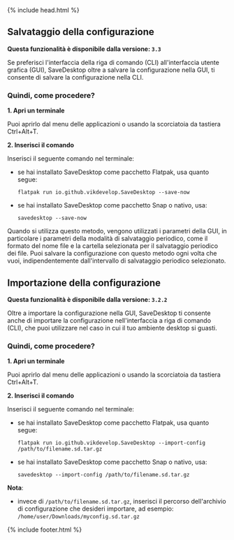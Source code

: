 {% include head.html %}

## Salvataggio della configurazione

**Questa funzionalità è disponibile dalla versione: `3.3`**

Se preferisci l'interfaccia della riga di comando (CLI) all'interfaccia utente grafica (GUI), SaveDesktop oltre a salvare la configurazione nella GUI, ti consente di salvare la configurazione nella CLI.

### Quindi, come procedere?
**1. Apri un terminale**

Puoi aprirlo dal menu delle applicazioni o usando la scorciatoia da tastiera Ctrl+Alt+T.

**2. Inserisci il comando**

Inserisci il seguente comando nel terminale:
- se hai installato SaveDesktop come pacchetto Flatpak, usa quanto segue:
     ```
     flatpak run io.github.vikdevelop.SaveDesktop --save-now
     ```
- se hai installato SaveDesktop come pacchetto Snap o nativo, usa:
     ```
     savedesktop --save-now
     ```

Quando si utilizza questo metodo, vengono utilizzati i parametri della GUI, in particolare i parametri della modalità di salvataggio periodico, come il formato del nome file e la cartella selezionata per il salvataggio periodico dei file. Puoi salvare la configurazione con questo metodo ogni volta che vuoi, indipendentemente dall'intervallo di salvataggio periodico selezionato.

## Importazione della configurazione

**Questa funzionalità è disponibile dalla versione: `3.2.2`**

Oltre a importare la configurazione nella GUI, SaveDesktop ti consente anche di importare la configurazione nell'interfaccia a riga di comando (CLI), che puoi utilizzare nel caso in cui il tuo ambiente desktop si guasti.

### Quindi, come procedere?
**1. Apri un terminale**

Puoi aprirlo dal menu delle applicazioni o usando la scorciatoia da tastiera Ctrl+Alt+T.

**2. Inserisci il comando**

Inserisci il seguente comando nel terminale:
- se hai installato SaveDesktop come pacchetto Flatpak, usa quanto segue:
     ```
     flatpak run io.github.vikdevelop.SaveDesktop --import-config /path/to/filename.sd.tar.gz
     ```
- se hai installato SaveDesktop come pacchetto Snap o nativo, usa:
     ```
     savedesktop --import-config /path/to/filename.sd.tar.gz
     ```
      
**Nota**:
- invece di `/path/to/filename.sd.tar.gz`, inserisci il percorso dell'archivio di configurazione che desideri importare, ad esempio: `/home/user/Downloads/myconfig.sd.tar.gz`



{% include footer.html %}
